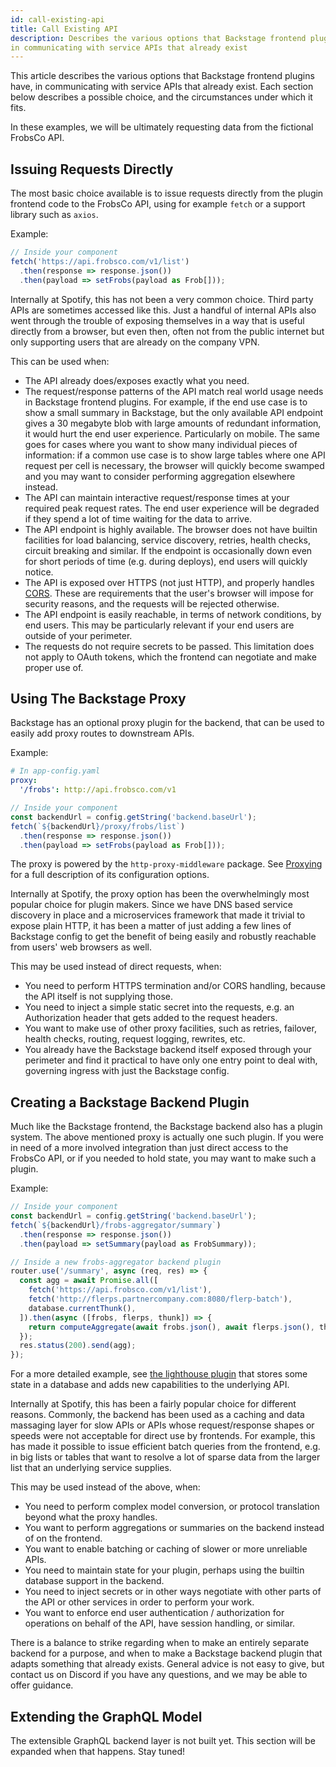 ```yaml
---
id: call-existing-api
title: Call Existing API
description: Describes the various options that Backstage frontend plugins have,
in communicating with service APIs that already exist
---
```


This article describes the various options that Backstage frontend plugins have,
in communicating with service APIs that already exist. Each section below
describes a possible choice, and the circumstances under which it fits.

In these examples, we will be ultimately requesting data from the fictional
FrobsCo API.

## Issuing Requests Directly

The most basic choice available is to issue requests directly from the plugin
frontend code to the FrobsCo API, using for example `fetch` or a support library
such as `axios`.

Example:

```ts
// Inside your component
fetch('https://api.frobsco.com/v1/list')
  .then(response => response.json())
  .then(payload => setFrobs(payload as Frob[]));
```

Internally at Spotify, this has not been a very common choice. Third party APIs
are sometimes accessed like this. Just a handful of internal APIs also went
through the trouble of exposing themselves in a way that is useful directly from
a browser, but even then, often not from the public internet but only supporting
users that are already on the company VPN.

This can be used when:

- The API already does/exposes exactly what you need.
- The request/response patterns of the API match real world usage needs in
  Backstage frontend plugins. For example, if the end use case is to show a
  small summary in Backstage, but the only available API endpoint gives a 30
  megabyte blob with large amounts of redundant information, it would hurt the
  end user experience. Particularly on mobile. The same goes for cases where you
  want to show many individual pieces of information: if a common use case is to
  show large tables where one API request per cell is necessary, the browser
  will quickly become swamped and you may want to consider performing
  aggregation elsewhere instead.
- The API can maintain interactive request/response times at your required peak
  request rates. The end user experience will be degraded if they spend a lot of
  time waiting for the data to arrive.
- The API endpoint is highly available. The browser does not have builtin
  facilities for load balancing, service discovery, retries, health checks,
  circuit breaking and similar. If the endpoint is occasionally down even for
  short periods of time (e.g. during deploys), end users will quickly notice.
- The API is exposed over HTTPS (not just HTTP), and properly handles
  [CORS](https://developer.mozilla.org/en-US/docs/Web/HTTP/CORS). These are
  requirements that the user's browser will impose for security reasons, and the
  requests will be rejected otherwise.
- The API endpoint is easily reachable, in terms of network conditions, by end
  users. This may be particularly relevant if your end users are outside of your
  perimeter.
- The requests do not require secrets to be passed. This limitation does not
  apply to OAuth tokens, which the frontend can negotiate and make proper use
  of.

## Using The Backstage Proxy

Backstage has an optional proxy plugin for the backend, that can be used to
easily add proxy routes to downstream APIs.

Example:

```yaml
# In app-config.yaml
proxy:
  '/frobs': http://api.frobsco.com/v1
```

```ts
// Inside your component
const backendUrl = config.getString('backend.baseUrl');
fetch(`${backendUrl}/proxy/frobs/list`)
  .then(response => response.json())
  .then(payload => setFrobs(payload as Frob[]));
```

The proxy is powered by the `http-proxy-middleware` package. See
[Proxying](proxying.md) for a full description of its configuration options.

Internally at Spotify, the proxy option has been the overwhelmingly most popular
choice for plugin makers. Since we have DNS based service discovery in place and
a microservices framework that made it trivial to expose plain HTTP, it has been
a matter of just adding a few lines of Backstage config to get the benefit of
being easily and robustly reachable from users' web browsers as well.

This may be used instead of direct requests, when:

- You need to perform HTTPS termination and/or CORS handling, because the API
  itself is not supplying those.
- You need to inject a simple static secret into the requests, e.g. an
  Authorization header that gets added to the request headers.
- You want to make use of other proxy facilities, such as retries, failover,
  health checks, routing, request logging, rewrites, etc.
- You already have the Backstage backend itself exposed through your perimeter
  and find it practical to have only one entry point to deal with, governing
  ingress with just the Backstage config.

## Creating a Backstage Backend Plugin

Much like the Backstage frontend, the Backstage backend also has a plugin
system. The above mentioned proxy is actually one such plugin. If you were in
need of a more involved integration than just direct access to the FrobsCo API,
or if you needed to hold state, you may want to make such a plugin.

Example:

```ts
// Inside your component
const backendUrl = config.getString('backend.baseUrl');
fetch(`${backendUrl}/frobs-aggregator/summary`)
  .then(response => response.json())
  .then(payload => setSummary(payload as FrobSummary));
```

```ts
// Inside a new frobs-aggregator backend plugin
router.use('/summary', async (req, res) => {
  const agg = await Promise.all([
    fetch('https://api.frobsco.com/v1/list'),
    fetch('http://flerps.partnercompany.com:8080/flerp-batch'),
    database.currentThunk(),
  ]).then(async ([frobs, flerps, thunk]) => {
    return computeAggregate(await frobs.json(), await flerps.json(), thunk);
  });
  res.status(200).send(agg);
});
```

For a more detailed example, see
[the lighthouse plugin](https://github.com/spotify/backstage/tree/master/plugins/lighthouse)
that stores some state in a database and adds new capabilities to the underlying
API.

Internally at Spotify, this has been a fairly popular choice for different
reasons. Commonly, the backend has been used as a caching and data massaging
layer for slow APIs or APIs whose request/response shapes or speeds were not
acceptable for direct use by frontends. For example, this has made it possible
to issue efficient batch queries from the frontend, e.g. in big lists or tables
that want to resolve a lot of sparse data from the larger list that an
underlying service supplies.

This may be used instead of the above, when:

- You need to perform complex model conversion, or protocol translation beyond
  what the proxy handles.
- You want to perform aggregations or summaries on the backend instead of on the
  frontend.
- You want to enable batching or caching of slower or more unreliable APIs.
- You need to maintain state for your plugin, perhaps using the builtin database
  support in the backend.
- You need to inject secrets or in other ways negotiate with other parts of the
  API or other services in order to perform your work.
- You want to enforce end user authentication / authorization for operations on
  behalf of the API, have session handling, or similar.

There is a balance to strike regarding when to make an entirely separate backend
for a purpose, and when to make a Backstage backend plugin that adapts something
that already exists. General advice is not easy to give, but contact us on
Discord if you have any questions, and we may be able to offer guidance.

## Extending the GraphQL Model

The extensible GraphQL backend layer is not built yet. This section will be
expanded when that happens. Stay tuned!
